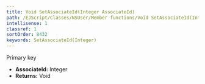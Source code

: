 ```yaml
---
title: Void SetAssociateId(Integer AssociateId)
path: /EJScript/Classes/NSUser/Member functions/Void SetAssociateId(Integer p_0)
intellisense: 1
classref: 1
sortOrder: 8432
keywords: SetAssociateId(Integer)
---
```



Primary key



* **AssociateId:** Integer
* **Returns:** Void


